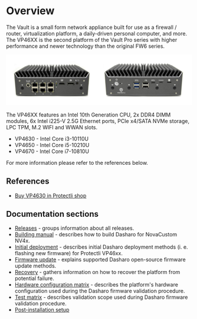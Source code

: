 # Overview

The Vault is a small form network appliance built for use as a firewall /
router, virtualization platform, a daily-driven personal computer, and more.
The VP46XX is the second platform of the Vault Pro series with higher
performance and newer technology than the original FW6 series.

![](/images/VP4630_banner-1.jpg)

The VP46XX features an Intel 10th Generation CPU, 2x DDR4 DIMM modules, 6x
Intel i225-V 2.5G Ethernet ports, PCIe x4/SATA NVMe storage, LPC TPM, M.2 WIFI
and WWAN slots.

* VP4630 - Intel Core i3-10110U
* VP4650 - Intel Core i5-10210U
* VP4670 - Intel Core i7-10810U

For more information please refer to the references below.

## References

* [Buy VP4630 in Protectli shop](https://protectli.com/product/vp4630/)

## Documentation sections

* [Releases](releases.md) - groups information about all releases.
* [Building manual](building-manual.md) - describes how to build Dasharo for
    NovaCustom NV4x.
* [Initial deployment](initial-deployment.md) - describes initial Dasharo
    deployment methods (i. e. flashing new firmware) for Protectli VP46xx.
* [Firmware update](firmware-update.md) - explains supported Dasharo
    open-source firmware update methods.
* [Recovery](recovery.md) - gathers information on how to recover the platform
    from potential failure.
* [Hardware configuration matrix](hardware-matrix.md) - describes the
    platform's hardware configuration used during the Dasharo firmware
    validation procedure.
* [Test matrix](test-matrix.md) - describes validation scope used during
    Dasharo firmware validation procedure.
* [Post-installation setup](post-install.md)
